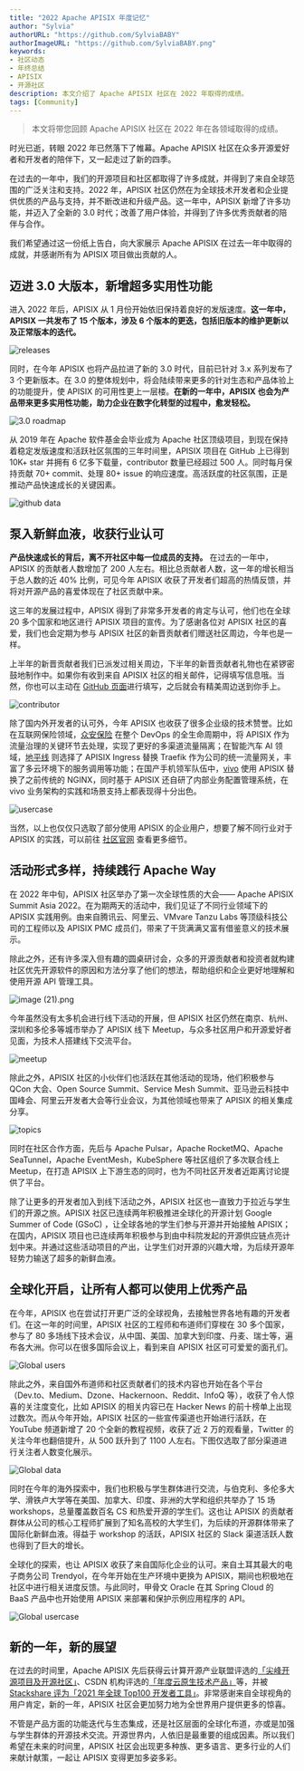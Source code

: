 ```yaml
---
title: "2022 Apache APISIX 年度记忆"
author: "Sylvia"
authorURL: "https://github.com/SylviaBABY"
authorImageURL: "https://github.com/SylviaBABY.png"
keywords: 
- 社区动态
- 年终总结
- APISIX
- 开源社区
description: 本文介绍了 Apache APISIX 社区在 2022 年取得的成绩。
tags: [Community]
---
```


> 本文将带您回顾 Apache APISIX 社区在 2022 年在各领域取得的成绩。

<!--truncate-->

时光已逝，转眼 2022 年已然落下了帷幕。Apache APISIX 社区在众多开源爱好者和开发者的陪伴下，又一起走过了新的四季。

在过去的一年中，我们的开源项目和社区都取得了许多成就，并得到了来自全球范围的广泛关注和支持。2022 年，APISIX 社区仍然在为全球技术开发者和企业提供优质的产品与支持，并不断改进和升级产品。这一年中，APISIX 新增了许多功能，并迈入了全新的 3.0 时代；改善了用户体验，并得到了许多优秀贡献者的陪伴与合作。

我们希望通过这一份纸上告白，向大家展示 Apache APISIX 在过去一年中取得的成就，并感谢所有为 APISIX 项目做出贡献的人。

## 迈进 3.0 大版本，新增超多实用性功能

进入 2022 年后，APISIX 从 1 月份开始依旧保持着良好的发版速度。**这一年中，APISIX 一共发布了 15 个版本，涉及 6 个版本的更迭，包括旧版本的维护更新以及正常版本的迭代。**

![releases](https://static.apiseven.com/2023/01/03/63b3eaa87d7d5.png)

同时，在今年 APISIX 也将产品拉进了新的 3.0 时代，目前已针对 3.x 系列发布了 3 个更新版本。在 3.0 的整体规划中，将会陆续带来更多的针对生态和产品体验上的功能提升，使 APISIX 的可用性更上一层楼。**在新的一年中，APISIX 也会为产品带来更多实用性功能，助力企业在数字化转型的过程中，愈发轻松。**

![3.0 roadmap](https://static.apiseven.com/2023/01/03/63b3eaa75f6f5.png)

从 2019 年在 Apache 软件基金会毕业成为 Apache 社区顶级项目，到现在保持着稳定发版速度和活跃社区氛围的三年时间里，APISIX 项目在 GitHub 上已得到 10K+ star 并拥有 6 亿多下载量，contributor 数量已经超过 500 人。同时每月保持贡献 70+ commit、处理 80+ issue 的响应速度。高活跃度的社区氛围，正是推动产品快速成长的关键因素。

![github data](https://static.apiseven.com/2023/01/03/63b3eab9e3b22.png)

## 泵入新鲜血液，收获行业认可

**产品快速成长的背后，离不开社区中每一位成员的支持。** 在过去的一年中，APISIX 的贡献者人数增加了 200 人左右。相比总贡献者人数，这一年的增长相当于总人数的近 40% 比例，可见今年 APISIX 收获了开发者们超高的热情反馈，并将对开源产品的喜爱体现在了社区贡献中来。

这三年的发展过程中，APISIX 得到了非常多开发者的肯定与认可，他们也在全球 20 多个国家和地区进行 APISIX 项目的宣传。为了感谢各位对 APISIX 社区的喜爱，我们也会定期为参与 APISIX 社区的新晋贡献者们赠送社区周边，今年也是一样。

上半年的新晋贡献者我们已派发过相关周边，下半年的新晋贡献者礼物也在紧锣密鼓地制作中。如果你有收到来自 APISIX 社区的相关邮件，记得填写信息哦。当然，你也可以主动在 [GitHub 页面](https://github.com/apache/apisix/blob/master/CONTRIBUTING.md)进行填写，之后就会有精美周边送到你手上。

![contributor](https://static.apiseven.com/2023/01/03/63b3ea8cc7637.png)

除了国内外开发者的认可外，今年 APISIX 也收获了很多企业级的技术赞誉。比如在互联网保险领域，[众安保险](https://apisix.apache.org/zh/blog/2022/03/02/zhongan-usercase-with-apache-apisix/) 在整个 DevOps 的全生命周期中，将 APISIX 作为流量治理的关键环节去处理，实现了更好的多渠道流量隔离；在智能汽车 AI 领域，[地平线](https://apisix.apache.org/zh/blog/2022/10/28/apisix-ingress-with-horizon-ai/) 则选择了 APISIX Ingress 替换 Traefik 作为公司的统一流量网关，丰富了多云环境下的服务调用等功能；在国产手机领军队伍中，[vivo](https://apisix.apache.org/zh/blog/2022/11/13/vivo-with-apache-apisix/) 使用 APISIX 替换了之前传统的 NGINX，同时基于 APISIX 还自研了内部业务配置管理系统，在 vivo 业务架构的实践和场景支持上都表现得十分出色。

![usercase](https://static.apiseven.com/2023/01/03/63b3ead0d9004.png)

当然，以上也仅仅只选取了部分使用 APISIX 的企业用户，想要了解不同行业对于 APISIX 的实践，可以前往 [社区官网](https://apisix.apache.org/zh/blog/tags/case-studies/) 查看更多细节。

## 活动形式多样，持续践行 Apache Way

在 2022 年中旬，APISIX 社区举办了第一次全球性质的大会—— Apache APISIX Summit Asia 2022。在为期两天的活动中，我们见证了不同行业领域下的 APISIX 实践用例。由来自腾讯云、阿里云、VMvare Tanzu Labs 等顶级科技公司的工程师以及 APISIX PMC 成员们，带来了干货满满又富有借鉴意义的技术展示。

除此之外，还有许多深入但有趣的圆桌研讨会，众多的开源贡献者和投资者就构建社区优先开源软件的原因和方法分享了他们的想法，帮助组织和企业更好地理解和使用开源 API 管理工具。

![image (21).png](https://static.apiseven.com/2023/01/03/63b3ead14eae7.png)

今年虽然没有太多机会进行线下活动的开展，但 APISIX 社区仍然在南京、杭州、深圳和多伦多等城市举办了 APISIX 线下 Meetup，与众多社区用户和开源爱好者见面，为技术人搭建线下交流平台。

![meetup](https://static.apiseven.com/2023/01/03/63b3ea8d4a916.jpg)

除此之外，APISIX 社区的小伙伴们也活跃在其他活动的现场，他们积极参与 QCon 大会、Open Source Summit、Service Mesh Summit、亚马逊云科技中国峰会、阿里云开发者大会等行业会议，为其他领域也带来了 APISIX 的相关集成分享。

![topics](https://static.apiseven.com/2023/01/03/63b3ea809380a.jpeg)

同时在社区合作方面，先后与 Apache Pulsar，Apache RocketMQ、Apache SeaTunnel，Apache EventMesh，KubeSphere 等社区组织了多次联合线上 Meetup，在打造 APISIX 上下游生态的同时，也为不同社区开发者近距离讨论提供了平台。

除了让更多的开发者加入到线下活动之外，APISIX 社区也一直致力于拉近与学生们的开源之旅。APISIX 社区已连续两年积极推进全球化的开源计划 Google Summer of Code (GSoC) ，让全球各地的学生们参与开源并开始接触 APISIX；在国内，APISIX 项目也已连续两年积极参与到由中科院发起的开源供应链点亮计划中来。并通过这些活动项目的产出，让学生们对开源的兴趣大增，为后续开源年轻势力输送了超多的新鲜血液。

## 全球化开启，让所有人都可以使用上优秀产品

在今年，APISIX 也在尝试打开更广泛的全球视角，去接触世界各地有趣的开发者们。在这一年的时间里，APISIX 社区的工程师和布道师们穿梭在 30 多个国家，参与了 80 多场线下技术会议，从中国、美国、加拿大到印度、丹麦、瑞士等，遍布各大洲。你可以在很多国际会议上，看到来自 APISIX 社区可可爱爱的面孔们。

![Global users](https://static.apiseven.com/2023/01/03/63b3ea813c11e.jpeg)

除此之外，来自国外布道师和社区贡献者们的技术内容也开始在各个平台（Dev.to、Medium、Dzone、Hackernoon、Reddit、InfoQ 等），收获了令人惊喜的关注度变化，比如 APISIX 的相关内容已在 Hacker News 的前十榜单上出现过数次。而从今年开始，APISIX 社区的一些宣传渠道也开始进行活跃，在 YouTube 频道新增了 20 个全新的教程视频，收获了近 2 万的观看量，Twitter 的关注今年也翻倍提升，从 500 跃升到了 1100 人左右。下图仅选取了部分渠道进行关注者人数变化展示。

![Global data](https://static.apiseven.com/2023/01/03/63b3eae052f32.png)

同时在今年的海外探索中，我们也积极与学生群体进行交流，与伯克利、多伦多大学、滑铁卢大学等在美国、加拿大、印度、非洲的大学和组织共举办了 15 场 workshops，总量覆盖数百名 CS 和热爱开源的学生们。这也让 APISIX 的贡献者群体从公司的核心工程师扩展到了知名高校的大学生们，为后续的开源群体带来了国际化新鲜血液。得益于 workshop 的活跃，APISIX 社区的 Slack 渠道活跃人数也得到了巨大的增长。

全球化的探索，也让 APISIX 收获了来自国际化企业的认可。来自土耳其最大的电子商务公司 Trendyol，在今年开始在生产环境中更换为 APISIX，期间也积极地在社区中进行相关进度反馈。与此同时，甲骨文 Oracle 在其 Spring Cloud 的 BaaS 产品中也开始使用 APISIX 来部署和保护示例应用程序的 API。

![Global usercase](https://static.apiseven.com/2023/01/03/63b3eae00f8de.png)

## 新的一年，新的展望

在过去的时间里，Apache APISIX 先后获得云计算开源产业联盟评选的[「尖峰开源项目及开源社区」](https://mp.weixin.qq.com/s/YcCgbfbMTz7R3abHaI-p2Q)、CSDN 机构评选的[「年度云原生技术产品」](https://mp.weixin.qq.com/s/V40SxXoPxvHLIUIx4lxX-g)等，并被 [Stackshare 评为「2021 年全球 Top100 开发者工具」](https://mp.weixin.qq.com/s/CY4YH3JwQBiLeFHPGhyiaw)。非常感谢来自全球视角的用户肯定，新的一年，APISIX 社区会更加努力地为全世界用户提供更多的惊喜。

不管是产品方面的功能迭代与生态集成，还是社区层面的全球化布道，亦或是加强与学生群体的开源技术交流。开源世界内，人依旧是最重要的组成因素。所以我们希望在未来的时间里，APISIX 社区会出现更多种族、更多语言、更多行业的人们来献计献策，一起让 APISIX 变得更加多姿多彩。
